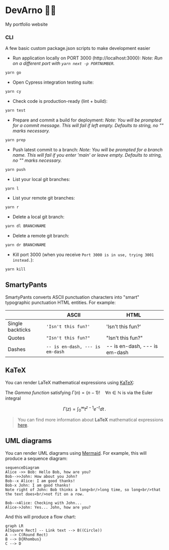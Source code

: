 # DevArno 🧑‍💻

My portfolio website

### CLI

A few basic custom package.json scripts to make development easier

-   Run application locally on PORT 3000 (http://localhost:3000):
    _Note: Run on a different port with `yarn next -p PORTNUMBER`._

```sh
yarn go
```

-   Open Cypress integration testing suite:

```sh
yarn cy
```

-   Check code is production-ready (lint + build):

```sh
yarn test
```

-   Prepare and commit a build for deployment:
    _Note: You will be prompted for a commit message. This will fail if left empty. Defaults to string, no "" marks necessary._

```sh
yarn prep
```

-   Push latest commit to a branch:
    _Note: You will be prompted for a branch name. This will fail if you enter 'main' or leave empty. Defaults to string, no "" marks necessary._

```sh
yarn push
```

-   List your local git branches:

```sh
yarn l
```

-   List your remote git branches:

```sh
yarn r
```

-   Delete a local git branch:

```sh
yarn dl BRANCHNAME
```

-   Delete a remote git branch:

```sh
yarn dr BRANCHNAME
```

-   Kill port 3000 (when you receive `Port 3000 is in use, trying 3001 instead.`):

```sh
yarn kill
```

## SmartyPants

SmartyPants converts ASCII punctuation characters into "smart" typographic punctuation HTML entities. For example:

|                  | ASCII                           | HTML                          |
| ---------------- | ------------------------------- | ----------------------------- |
| Single backticks | `'Isn't this fun?'`             | 'Isn't this fun?'             |
| Quotes           | `"Isn't this fun?"`             | "Isn't this fun?"             |
| Dashes           | `-- is en-dash, --- is em-dash` | -- is en-dash, --- is em-dash |

## KaTeX

You can render LaTeX mathematical expressions using [KaTeX](https://khan.github.io/KaTeX/):

The _Gamma function_ satisfying $\Gamma(n) = (n-1)!\quad\forall n\in\mathbb N$ is via the Euler integral

$$
\Gamma(z) = \int_0^\infty t^{z-1}e^{-t}dt\,.
$$

> You can find more information about **LaTeX** mathematical expressions [here](http://meta.math.stackexchange.com/questions/5020/mathjax-basic-tutorial-and-quick-reference).

## UML diagrams

You can render UML diagrams using [Mermaid](https://mermaidjs.github.io/). For example, this will produce a sequence diagram:

```mermaid
sequenceDiagram
Alice ->> Bob: Hello Bob, how are you?
Bob-->>John: How about you John?
Bob--x Alice: I am good thanks!
Bob-x John: I am good thanks!
Note right of John: Bob thinks a long<br/>long time, so long<br/>that the text does<br/>not fit on a row.

Bob-->Alice: Checking with John...
Alice->John: Yes... John, how are you?
```

And this will produce a flow chart:

```mermaid
graph LR
A[Square Rect] -- Link text --> B((Circle))
A --> C(Round Rect)
B --> D{Rhombus}
C --> D
```
